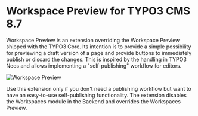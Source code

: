 Workspace Preview for TYPO3 CMS 8.7
===================================

Workspace Preview is an extension overriding the Workspace Preview shipped with the TYPO3 Core. Its intention is to provide a simple possibility for previewing a draft version of a page and provide buttons to immediately publish or discard the changes. This is inspired by the handling in TYPO3 Neos and allows implementing a "self-publishing" workflow for editors.

![Workspace Preview](https://raw.github.com/visol/ext-workspacepreview/master/Resources/Public/Readme/workspacepreview.png)

Use this extension only if you don't need a publishing workflow but want to have an easy-to-use self-publishing functionality. The extension disables the Workspaces module in the Backend and overrides the Workspaces Preview.

